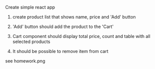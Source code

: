 Create simple react app

1. create product list that shows name, price and 'Add' button

2. 'Add' button should add the product to the 'Cart'

3. Cart component should display total price, count and table with all selected products

4. It should be possible to remove item from cart

see homework.png